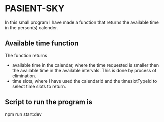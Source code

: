 # PASIENT-SKY

In this small program I have made a function that returns the available time in the person(s) calender.

## Available time function

The function returns

- available time in the calendar, where the time requested is smaller then the available time in the available intervals. This is done by process of elimination.
- time slots, where I have used the calendarId and the timeslotTypeId to select time slots to return.

## Script to run the program is

npm run start:dev
